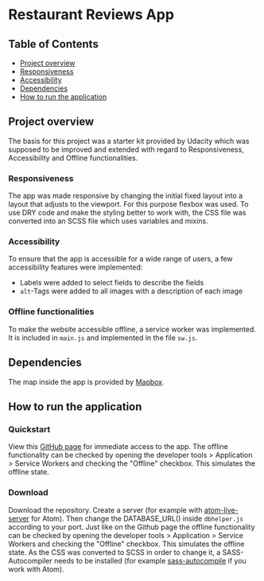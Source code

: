 
# Restaurant Reviews App

## Table of Contents
- [Project overview](#project-overview)
- [Responsiveness](#responsiveness)
- [Accessibility](#accessibility)
- [Dependencies](#dependencies)
- [How to run the application](#how-to-run-the-application)

## Project overview
The basis for this project was a starter kit provided by Udacity which was supposed to be improved and extended with regard to Responsiveness, Accessibility and Offline functionalities.

### Responsiveness
The app was made responsive by changing the initial fixed layout into a layout that adjusts to the viewport. For this purpose flexbox was used. To use DRY code and make the styling better to work with, the CSS file was converted into an SCSS file which uses variables and mixins.

### Accessibility
To ensure that the app is accessible for a wide range of users, a few accessibility features were implemented:
- Labels were added to select fields to describe the fields
- `alt`-Tags were added to all images with a description of each image

### Offline functionalities
To make the website accessible offline, a service worker was implemented. It is included in `main.js` and implemented in the file `sw.js`.

## Dependencies
The map inside the app is provided by [Mapbox](https://www.mapbox.com/).

## How to run the application

### Quickstart
View this [GitHub page](https://marlisa31.github.io/restaurant-reviews-app/) for immediate access to the app. The offline functionality can be checked by opening the developer tools > Application > Service Workers and checking the "Offline" checkbox. This simulates the offline state.

### Download
Download the repository. Create a server (for example with [atom-live-server](https://atom.io/packages/atom-live-server) for Atom). Then change the DATABASE_URL() inside `dbhelper.js` according to your port. Just like on the Github page the offline functionality can be checked by opening the developer tools > Application > Service Workers and checking the "Offline" checkbox. This simulates the offline state. As the CSS was converted to SCSS in order to change it, a SASS-Autocompiler needs to be installed (for example [sass-autocompile](https://atom.io/packages/sass-autocompile) if you work with Atom).
